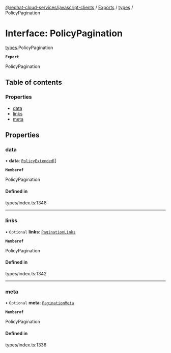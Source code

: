 [@redhat-cloud-services/javascript-clients](../README.md) / [Exports](../modules.md) / [types](../modules/types.md) / PolicyPagination

# Interface: PolicyPagination

[types](../modules/types.md).PolicyPagination

**`Export`**

PolicyPagination

## Table of contents

### Properties

- [data](types.PolicyPagination.md#data)
- [links](types.PolicyPagination.md#links)
- [meta](types.PolicyPagination.md#meta)

## Properties

### data

• **data**: [`PolicyExtended`](types.PolicyExtended.md)[]

**`Memberof`**

PolicyPagination

#### Defined in

types/index.ts:1348

___

### links

• `Optional` **links**: [`PaginationLinks`](types.PaginationLinks.md)

**`Memberof`**

PolicyPagination

#### Defined in

types/index.ts:1342

___

### meta

• `Optional` **meta**: [`PaginationMeta`](types.PaginationMeta.md)

**`Memberof`**

PolicyPagination

#### Defined in

types/index.ts:1336
